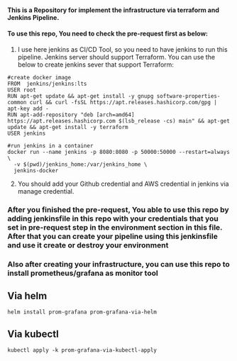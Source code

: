 #### This is a Repository for implement the infrastructure via terraform and Jenkins Pipeline.

#### To use this repo, You need to check the pre-request first as below:

1. I use here jenkins as CI/CD Tool, so you need to have jenkins to run this pipeline. Jenkins server should support Terraform. You can use the below to create jenkins sever that support Terraform:

```
#create docker image
FROM  jenkins/jenkins:lts
USER root
RUN apt-get update && apt-get install -y gnupg software-properties-common curl && curl -fsSL https://apt.releases.hashicorp.com/gpg | apt-key add -
RUN apt-add-repository "deb [arch=amd64] https://apt.releases.hashicorp.com $(lsb_release -cs) main" && apt-get update && apt-get install -y terraform
USER jenkins

```

```
#run jenkins in a container
docker run --name jenkins -p 8080:8080 -p 50000:50000 --restart=always \
  -v $(pwd)/jenkins_home:/var/jenkins_home \
  jenkins-docker
```

2. You should add your Github  credential and AWS credential in jenkins via manage credential.






### After you finished the pre-request, You able to use this repo by adding jenkinsfile in this repo with your credentials that you set in pre-request step in the environment section in this file. After that you can create your pipeline using this jenkinsfile and use it create or destroy your environment



### Also after creating your infrastructure, you can use this repo to install prometheus/grafana as monitor tool
## Via helm 

```
helm install prom-grafana prom-grafana-via-helm
```

## Via kubectl

```
kubectl apply -k prom-grafana-via-kubectl-apply
```
